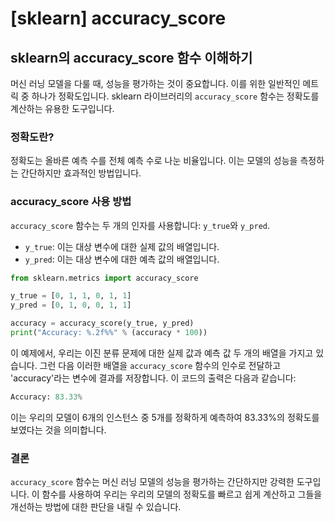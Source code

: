 # [sklearn] accuracy_score

## sklearn의 accuracy_score 함수 이해하기

머신 러닝 모델을 다룰 때, 성능을 평가하는 것이 중요합니다. 이를 위한 일반적인 메트릭 중 하나가 정확도입니다. sklearn 라이브러리의 `accuracy_score` 함수는 정확도를 계산하는 유용한 도구입니다.

### 정확도란?

정확도는 올바른 예측 수를 전체 예측 수로 나눈 비율입니다. 이는 모델의 성능을 측정하는 간단하지만 효과적인 방법입니다.

### accuracy_score 사용 방법

`accuracy_score` 함수는 두 개의 인자를 사용합니다: `y_true`와 `y_pred`.

- `y_true`: 이는 대상 변수에 대한 실제 값의 배열입니다.
- `y_pred`: 이는 대상 변수에 대한 예측 값의 배열입니다.

```python
from sklearn.metrics import accuracy_score

y_true = [0, 1, 1, 0, 1, 1]
y_pred = [0, 1, 0, 0, 1, 1]

accuracy = accuracy_score(y_true, y_pred)
print("Accuracy: %.2f%%" % (accuracy * 100))

```

이 예제에서, 우리는 이진 분류 문제에 대한 실제 값과 예측 값 두 개의 배열을 가지고 있습니다. 그런 다음 이러한 배열을 `accuracy_score` 함수의 인수로 전달하고 'accuracy'라는 변수에 결과를 저장합니다. 이 코드의 출력은 다음과 같습니다:

```python
Accuracy: 83.33%
```

이는 우리의 모델이 6개의 인스턴스 중 5개를 정확하게 예측하여 83.33%의 정확도를 보였다는 것을 의미합니다.

### 결론

`accuracy_score` 함수는 머신 러닝 모델의 성능을 평가하는 간단하지만 강력한 도구입니다. 이 함수를 사용하여 우리는 우리의 모델의 정확도를 빠르고 쉽게 계산하고 그들을 개선하는 방법에 대한 판단을 내릴 수 있습니다.